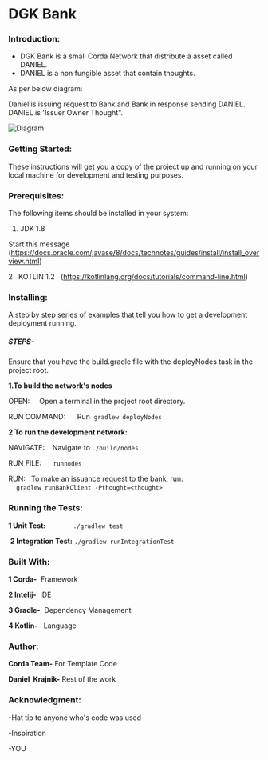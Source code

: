 

  # DGK Bank

### Introduction:
- DGK Bank is a small Corda Network that distribute a asset called DANIEL. 
- DANIEL is a non fungible asset that contain thoughts.

As per below diagram:

Daniel is issuing request to Bank and Bank in response sending DANIEL. DANIEL is 'Issuer Owner Thought".

![Diagram](danielcorda.png)



### Getting Started:
These instructions will get you a copy of the project up and running on your local machine for development and testing purposes.  



### Prerequisites: 

The following items should be installed in your system: 

1. JDK 1.8  
 
 Start this message (https://docs.oracle.com/javase/8/docs/technotes/guides/install/install_overview.html)
 

2   KOTLIN 1.2
 
(https://kotlinlang.org/docs/tutorials/command-line.html)

### Installing: 
A step by step series of examples that tell you how to get a development deployment running. 
##### STEPS- 
Ensure that you have the build.gradle file with the deployNodes task in the project root. 

**1.To build the network's nodes** 

OPEN:     Open a terminal in the project root directory.
 

RUN COMMAND:      Run  
`gradlew deployNodes`




**2 To run the development network:** 

NAVIGATE:    Navigate to `./build/nodes.` 

RUN FILE:      `runnodes` 

RUN:   To make an issuance request to the bank, run:  
    `gradlew runBankClient -Pthought=<thought>` 



### Running the Tests: 
  **1 Unit Test:**  
  
        `./gradlew test` 

 **2 Integration Test:**
 `./gradlew runIntegrationTest`  
 


### Built With: 
**1 Corda-**  Framework 

**2 Intelij-**  IDE 

**3 Gradle-**  Dependency Management 

**4 Kotlin-**   Language 



### Author: 
**Corda Team-** For Template Code 

**Daniel  Krajnik-** Rest of the work 
 
 
 
### Acknowledgment:
-Hat tip to anyone who's code was used  
  
-Inspiration  
  
-YOU 














